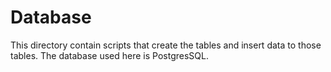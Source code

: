 # Database

This directory contain scripts that create the tables and insert data to those tables. The database used here is PostgresSQL.